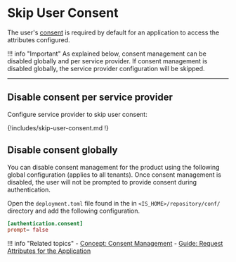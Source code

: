 # Skip User Consent

The user's [consent]({{base_path}}/references/concepts/consent-management/) is required by default for an application to access the attributes configured. 

!!! info "Important"
    As explained below, consent management can be disabled globally and per service provider. If consent management is disabled globally, the service provider configuration will be skipped.

----

## Disable consent per service provider

Configure service provider to skip user consent:

{!includes/skip-user-consent.md !}

## Disable consent globally
  
You can disable consent management for the product using the following global configuration (applies to all tenants). Once consent management is disabled, the user will not be prompted to provide consent during authentication.

Open the `deployment.toml` file found in the in `<IS_HOME>/repository/conf/` directory and add the following configuration.

``` toml
[authentication.consent] 
prompt= false
```


!!! info "Related topics"
    - [Concept: Consent Management]({{base_path}}/references/concepts/consent-management/)
    - [Guide: Request Attributes for the Application]({{base_path}}/request-attributes/)